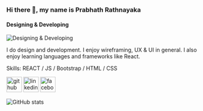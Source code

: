 ### Hi there 👋, my name is Prabhath Rathnayaka
#### Designing & Developing
![Designing & Developing](https://media-exp1.licdn.com/dms/image/C5616AQGFKkaOTwjQ7Q/profile-displaybackgroundimage-shrink_350_1400/0/1641719352261?e=1648080000&v=beta&t=nJLfoLgjwCMNDkywD97sjtkRwFSSZ42Qn4vhTyQl3YI)

I do design and development. I enjoy wireframing, UX & UI in general.
I also enjoy learning languages and frameworks like React. 

Skills: REACT / JS / Bootstrap / HTML / CSS



[<img src='https://cdn.jsdelivr.net/npm/simple-icons@3.0.1/icons/github.svg' alt='github' height='40'>](https://github.com/PrabhathR-99)  [<img src='https://cdn.jsdelivr.net/npm/simple-icons@3.0.1/icons/linkedin.svg' alt='linkedin' height='40'>](https://www.linkedin.com/in/https://www.linkedin.com/in/prabhath-rathnayaka-01203b217//)  [<img src='https://cdn.jsdelivr.net/npm/simple-icons@3.0.1/icons/facebook.svg' alt='facebook' height='40'>](https://www.facebook.com/https://www.facebook.com/prabath.rathnayaka.50)  

![GitHub stats](https://github-readme-stats.vercel.app/api?username=PrabhathR-99&show_icons=true&count_private=true)  











